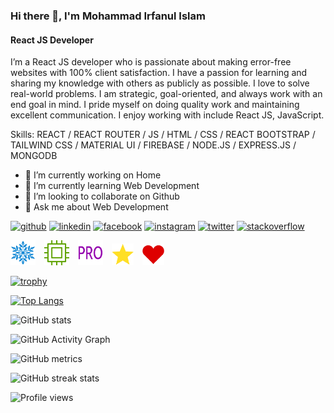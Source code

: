 ### Hi there 👋, I'm Mohammad Irfanul Islam
#### React JS Developer
I’m a React JS developer who is passionate about making error-free websites with 100% client satisfaction. I have a passion for learning and sharing my knowledge with others as publicly as possible. I love to solve real-world problems. I am strategic, goal-oriented, and always work with an end goal in mind. I pride myself on doing quality work and maintaining excellent communication. I enjoy working with include React JS, JavaScript.

Skills: REACT / REACT ROUTER / JS / HTML / CSS / REACT BOOTSTRAP / TAILWIND CSS / MATERIAL UI / FIREBASE / NODE.JS / EXPRESS.JS / MONGODB

- 🔭 I’m currently working on Home 
- 🌱 I’m currently learning Web Development 
- 👯 I’m looking to collaborate on Github 
- 💬 Ask me about Web Development 


[<img src='https://cdn.jsdelivr.net/npm/simple-icons@3.0.1/icons/github.svg' alt='github' height='40'>](https://github.com/mdirfanulislam)  [<img src='https://cdn.jsdelivr.net/npm/simple-icons@3.0.1/icons/linkedin.svg' alt='linkedin' height='40'>](https://www.linkedin.com/in/mohammad-irfanul-islam-2983b8216/)  [<img src='https://cdn.jsdelivr.net/npm/simple-icons@3.0.1/icons/facebook.svg' alt='facebook' height='40'>](https://www.facebook.com/100065000139826)  [<img src='https://cdn.jsdelivr.net/npm/simple-icons@3.0.1/icons/instagram.svg' alt='instagram' height='40'>](https://www.instagram.com/irfanul_islam9/)  [<img src='https://cdn.jsdelivr.net/npm/simple-icons@3.0.1/icons/twitter.svg' alt='twitter' height='40'>](https://twitter.com/irfanul_islam9)  [<img src='https://cdn.jsdelivr.net/npm/simple-icons@3.0.1/icons/stackoverflow.svg' alt='stackoverflow' height='40'>](https://stackoverflow.com/users/17964530)  

<a href='https://archiveprogram.github.com/'><img src='https://raw.githubusercontent.com/acervenky/animated-github-badges/master/assets/acbadge.gif' width='40' height='40'></a> <a href='https://docs.github.com/en/developers'><img src='https://raw.githubusercontent.com/acervenky/animated-github-badges/master/assets/devbadge.gif' width='40' height='40'></a> <a href='https://github.com/pricing'><img src='https://raw.githubusercontent.com/acervenky/animated-github-badges/master/assets/pro.gif' width='40' height='40'></a> <a href='https://stars.github.com/'><img src='https://raw.githubusercontent.com/acervenky/animated-github-badges/master/assets/starbadge.gif' width='35' height='35'></a> <a href='https://docs.github.com/en/github/supporting-the-open-source-community-with-github-sponsors'><img src='https://raw.githubusercontent.com/acervenky/animated-github-badges/master/assets/sponsorbadge.gif' width='35' height='35'></a> 

[![trophy](https://github-profile-trophy.vercel.app/?username=mdirfanulislam)](https://github.com/ryo-ma/github-profile-trophy)

[![Top Langs](https://github-readme-stats.vercel.app/api/top-langs/?username=mdirfanulislam)](https://github.com/anuraghazra/github-readme-stats)

![GitHub stats](https://github-readme-stats.vercel.app/api?username=mdirfanulislam&show_icons=true&count_private=true)  

![GitHub Activity Graph](https://activity-graph.herokuapp.com/graph?username=mdirfanulislam)  

![GitHub metrics](https://metrics.lecoq.io/mdirfanulislam)  

![GitHub streak stats](https://github-readme-streak-stats.herokuapp.com/?user=mdirfanulislam)  

![Profile views](https://gpvc.arturio.dev/mdirfanulislam)  
